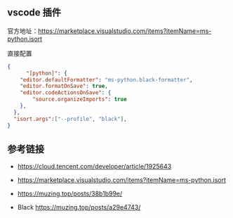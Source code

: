 ## vscode 插件

官方地址：<https://marketplace.visualstudio.com/items?itemName=ms-python.isort>

直接配置

```json
{
      "[python]": {
    "editor.defaultFormatter": "ms-python.black-formatter",
    "editor.formatOnSave": true,
    "editor.codeActionsOnSave": {
        "source.organizeImports": true
    },
  },
  "isort.args":["--profile", "black"],
}
```

## 参考链接

- <https://cloud.tencent.com/developer/article/1925643>
- <https://marketplace.visualstudio.com/items?itemName=ms-python.isort>

- <https://muzing.top/posts/38b1b99e/>
- Black <https://muzing.top/posts/a29e4743/>